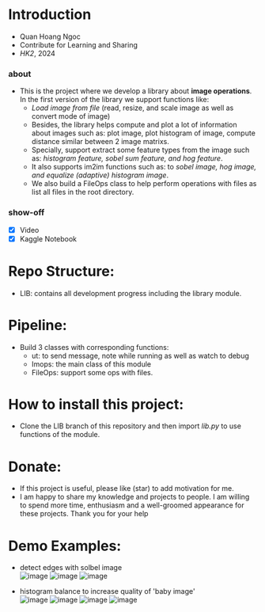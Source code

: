 # Introduction
- Quan Hoang Ngoc
- Contribute for Learning and Sharing 
- _HK2_, 2024

### about 
- This is the project where we develop a library about **image operations**. In the first version of the library we support functions like: 
	- *Load image from file* (read, resize, and scale image as well as convert mode of image) 
	- Besides, the library helps compute and plot a lot of information about images such as: plot image, plot histogram of image, compute distance similar between 2 image matrixs. 
	- Specially, support extract some feature types from the image such as: *histogram feature, sobel sum feature, and hog feature*. 
	- It also supports im2im functions such as: to *sobel image, hog image, and equalize (adaptive) histogram image*. 
	- We also build a FileOps class to help perform operations with files as list all files in the root directory. 
### show-off 
- [x] Video
- [x] Kaggle Notebook 
# Repo Structure:  
- LIB: contains all development progress including the library module. 
# Pipeline:   
- Build 3 classes with corresponding functions: 
	- ut: to send message, note while running as well as watch to debug
	- Imops: the main class of thís module 
	- FileOps: support some ops with files. 
# How to install this project: 
- Clone the LIB branch of this repository and then import *lib.py* to use functions of the module. 
# Donate: 
- If this project is useful, please like (star) to add motivation for me. 
- I am happy to share my knowledge and projects to people. I am willing to spend more time, enthusiasm and a well-groomed appearance for these projects. Thank you for your help
# Demo Examples: 
- detect edges with solbel image  
![image](https://github.com/QuanHoangNgoc/Image_Ops_Lib/assets/143282734/623139ac-a058-400d-8640-9d5ab28a6e9c)
![image](https://github.com/QuanHoangNgoc/Image_Ops_Lib/assets/143282734/544477b9-dc6d-463c-8a61-18ac4502275d)
![image](https://github.com/QuanHoangNgoc/Image_Ops_Lib/assets/143282734/ea29bee4-9b0a-467c-b550-043cddb91089)

- histogram balance to increase quality of 'baby image'  
![image](https://github.com/QuanHoangNgoc/Image_Ops_Lib/assets/143282734/0f2f48a6-7242-416a-aa8f-72c1a1a690db)
![image](https://github.com/QuanHoangNgoc/Image_Ops_Lib/assets/143282734/0f3fafd5-4971-4959-857b-f658c01aaed5)
![image](https://github.com/QuanHoangNgoc/Image_Ops_Lib/assets/143282734/bf0afcd0-c38b-4c8a-8db3-6e0530750737)
![image](https://github.com/QuanHoangNgoc/Image_Ops_Lib/assets/143282734/c356b232-30c9-4cdd-a9cc-b95f1f82ec4b)


